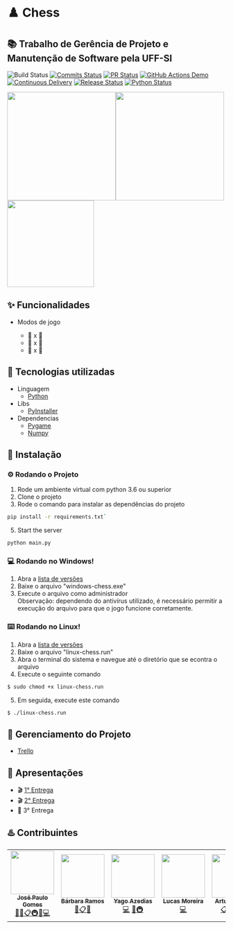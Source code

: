 # :chess_pawn: Chess
##  :books: Trabalho de Gerência de Projeto e Manutenção de Software pela UFF-SI 

![Build Status](https://badgen.net/badge/build/passing/green?icon=github)
[![Commits Status](https://badgen.net/github/commits/yagoazedias/chess)](https://github.com/yagoazedias/chess/commits/master)
[![PR Status](https://badgen.net/github/prs/yagoazedias/chess)](https://github.com/yagoazedias/chess/pulls)
[![GitHub Actions Demo](https://github.com/yagoazedias/chess/actions/workflows/github-actions-demo.yml/badge.svg?branch=feature%2Factions)](https://github.com/yagoazedias/chess/actions/workflows/github-actions-demo.yml)
[![Continuous Delivery](https://github.com/yagoazedias/chess/actions/workflows/ci.yml/badge.svg?branch=master)](https://github.com/yagoazedias/chess/actions/workflows/ci.yml)
[![Release Status](https://badgen.net/github/release/yagoazedias/chess)](https://github.com/yagoazedias/chess/releases)
[![Python Status](https://badgen.net/pypi/python/black)](https://badgen.net/pypi/python/black)

<img src="https://user-images.githubusercontent.com/32250493/116000076-256d6a00-a5c5-11eb-9c19-f134bdeb7b7e.png" width="250"><img src="https://user-images.githubusercontent.com/32250493/115999821-ab88b100-a5c3-11eb-9adb-8c2a71cf1cd2.png" width="250"><img src="https://user-images.githubusercontent.com/32250493/116000083-2acab480-a5c5-11eb-83e3-cc61e08e5136.jpeg" width="200">

## :sparkles: Funcionalidades

- Modos de jogo

  * :boy: x :boy:
  * :boy: x 🤖
  * 🤖 x 🤖

## :rocket: Tecnologias utilizadas

- Linguagem
  - [Python]
- Libs
  - [PyInstaller]
- Dependencias
  - [Pygame]
  - [Numpy]

## :memo: Instalação

  ### :gear: Rodando o Projeto
  
  1. Rode um ambiente virtual com python 3.6 ou superior
  2. Clone o projeto
  3. Rode o comando para instalar as dependências do projeto
  ```bash
  pip install -r requirements.txt` 
  ```
  5. Start the server 
  ```bash
  python main.py
  ```

  ### :computer: Rodando no Windows!
  
  1. Abra a [lista de versões](https://github.com/yagoazedias/chess/releases)
  2. Baixe o arquivo "windows-chess.exe"
  3. Execute o arquivo como administrador  
  Observação: dependendo do antivírus utilizado, é necessário permitir a execução do arquivo para que o jogo funcione corretamente.
  
  ### :keyboard: Rodando no Linux!
  
  1. Abra a [lista de versões](https://github.com/yagoazedias/chess/releases)
  2. Baixe o arquivo "linux-chess.run"
  3. Abra o terminal do sistema e navegue até o diretório que se econtra o arquivo
  4. Execute o seguinte comando
  ```bash
  $ sudo chmod +x linux-chess.run
  ```
  5. Em seguida, execute este comando
  ```bash
  $ ./linux-chess.run
  ```
  ## :eyes: Gerenciamento do Projeto
  
  - [Trello]

  ## :movie_camera: Apresentações
  
   - :clapper:  [1° Entrega]
   - :clapper:  [2° Entrega]
   - :construction:  3° Entrega 
  
  ## :hotsprings: Contribuintes
<!-- test comment -->  
  <!-- ALL-CONTRIBUTORS-LIST:START - Do not remove or modify this section -->
<!-- prettier-ignore-start -->
<!-- markdownlint-disable -->
<table>
  <tr>
   <td align="center"><a href="https://github.com/josepmg"><img src="https://avatars.githubusercontent.com/u/42678136?v=4" width="100px;" alt=""/><br /><sub><b>José Paulo Gomes</b></sub></a><br /><a href="#" title="Project Management">📆</a><a href="https://drive.google.com/drive/u/3/folders/1FU003FSTeQVlgROkz-B1QwjhMDNg4I7Q" title="Documentation">📖</a><a href="https://trello.com/b/ANLdUMgU/gpms" title="eventOrganizing">📋</a><a href="https://github.com/yagoazedias/chess/actions" title="Infra">🚇</a><a href="https://github.com/yagoazedias/chess/pulls?q=is%3Apr+reviewed-by%3Ajosepmg" title="Reviewed Pull Requests">👀</a><a href="https://github.com/yagoazedias/chess/pulls?q=author%3Ajosepmg" title="Code">💻</a></td>
   <td align="center"><a href="https://github.com/babirms"><img src="https://avatars.githubusercontent.com/u/28926012?v=4" width="100px;" alt=""/><br /><sub><b>Bárbara Ramos</b></sub></a><br /><a href="https://drive.google.com/drive/u/3/folders/1FU003FSTeQVlgROkz-B1QwjhMDNg4I7Q" title="Documentation">📖</a><a href="https://trello.com/b/ANLdUMgU/gpms" title="Event Organizing">📋</a><a href="https://www.figma.com" title="Design">🎨</a></td>
   <td align="center"><a href="https://github.com/yagoazedias"><img src="https://avatars.githubusercontent.com/u/11080296?v=4" width="100px;" alt=""/><br /><sub><b>Yago Azedias</b></sub></a><br /><a href="https://github.com/yagoazedias/chess/pulls?q=author%3Ayagoazedias" title="Code">💻</a> <a href="https://github.com/yagoazedias/chess/pulls?q=is%3Apr+reviewed-by%3Ayagoazedias" title="Reviewed Pull Requests">👀</a><a href="https://github.com/yagoazedias/chess/actions" title="Infra">🚇</a></td>
   <td align="center"><a href="https://github.com/lucas-mas"><img src="https://avatars.githubusercontent.com/u/71040466?v=4" width="100px;" alt=""/><br /><sub><b>Lucas Moreira</b></sub></a><br /><a href="https://github.com/yagoazedias/chess/pulls?q=author%3Alucas-mas" title="Code">💻</a></td>
   <td align="center"><a href="https://github.com/arturladeira"><img src="https://avatars.githubusercontent.com/u/42747942?v=4" width="100px;" alt=""/><br /><sub><b>Artur Ladeira</b></sub></a><br /><a href="https://trello.com/b/ANLdUMgU/gpms" title="eventOrganizing">📋</a><a href="https://docs.google.com/spreadsheets/d/1uCBAjQ1QYfYEocTL9OKA_q19mq41q7CYNnd-3Z3iCkw/edit#gid=1345320439" title="Gráfics">📈</a><a href="https://github.com/yagoazedias/chess/pulls?q=author%3Aarturladeira" title="Code">💻</a><a href="https://github.com/yagoazedias/chess/pulls?q=is%3Apr+reviewed-by%3Aarturladeira" title="Reviewed Pull Requests">👀</a></td>
   <td align="center"><a href="https://github.com/luizlaljr"><img src="https://avatars.githubusercontent.com/u/32250493?v=4" width="100px;" alt=""/><br /><sub><b>Luiz Alberto Alves</b></sub></a><br /><a href="https://github.com/yagoazedias/chess/pulls?q=author%3Aluizlaljr" title="Code">💻</a> <a href="https://github.com/yagoazedias/chess/pulls?q=is%3Apr+reviewed-by%3Aluizlaljr" title="Reviewed Pull Requests">👀</a></td>
 </tr>
</table>

<!-- markdownlint-restore -->
<!-- prettier-ignore-end -->

<!-- ALL-CONTRIBUTORS-LIST:END -->
  
   [Python]: <https://www.python.org/>
   [Pygame]: <https://www.pygame.org/news>
   [PyInstaller]: <https://www.pyinstaller.org/>
   [Numpy]: <https://numpy.org/>
   [Trello]: <https://trello.com/b/ANLdUMgU/gpms>
   [1° Entrega]: <https://youtu.be/i5jSHuT-Zvs>
   [2° Entrega]: <https://youtu.be/nEco0TUGurw>
